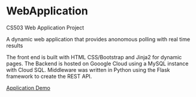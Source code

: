 # WebApplication
CS503 Web Application Project

A dynamic web application that provides anonomous polling with real time results

The front end is built with HTML CSS/Bootstrap and Jinja2 for dynamic pages.
The Backend is hosted on Gooogle Cloud using a MySQL instance with Cloud SQL. 
Middleware was written in Python using the Flask framework to create the REST API.

[Application Demo](https://youtu.be/UxGt3k87q_4)
